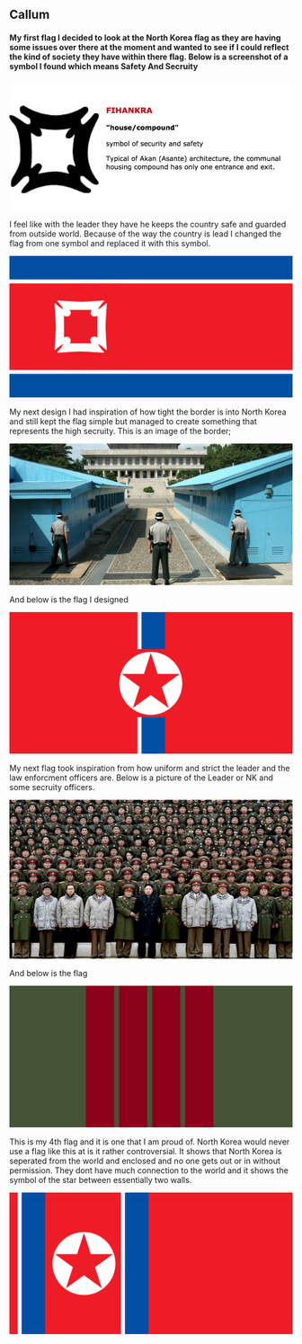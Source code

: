 ## Callum

#### My first flag I decided to look at the North Korea flag as they are having some issues over there at the moment and wanted to see if I could reflect the kind of society they have within there flag. Below is a screenshot of a symbol I found which means Safety And Secruity

![alt text](Photos/screenshot.png)

I feel like with the leader they have he keeps the country safe and guarded from outside world. Because of the way the country is lead I changed the flag from one symbol and replaced it with this symbol.

![Flag 1](Photos/callumflag1.jpg)


My next design I had inspiration of how tight the border is into North Korea and still kept the flag simple but managed to create something that represents the high secruity. This is an image of the border;

![Border](Photos/border.jpg)

And below is the flag I designed

![Flag 3](Photos/callumflag3.jpg)

My next flag took inspiration from how uniform and strict the leader and the law enforcment officers are. Below is a picture of the Leader or NK and some secruity officers.

![Order](Photos/order.jpg)

And below is the flag

![Flag 3](Photos/callumflag2.jpg)

This is my 4th flag and it is one that I am proud of. North Korea would never use a flag like this at is it rather controversial. It shows that North Korea is seperated from the world and enclosed and no one gets out or in without permission. They dont have much connection to the world and it shows the symbol of the star between essentially two walls.

![Flag 4](Photos/callumflag4.jpg)

